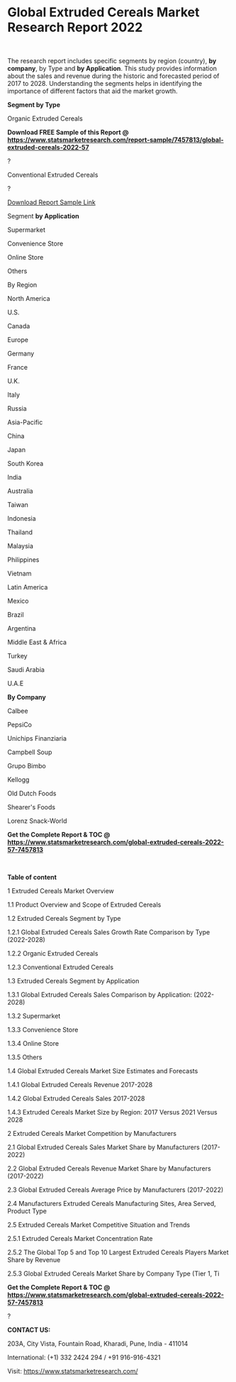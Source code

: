 <h1>Global Extruded Cereals Market Research Report 2022</h1><br/><p>The research report includes specific segments by region (country), <strong>by company</strong>, by Type and <strong>by Application</strong>. This study provides information about the sales and revenue during the historic and forecasted period of 2017 to 2028. Understanding the segments helps in identifying the importance of different factors that aid the market growth.</p>
 
 
 
 <p><strong>Segment by Type</strong></p>
 
 
 
 <p>Organic Extruded Cereals</p>
 
 
 
 <div><b>Download FREE Sample of this Report @ <a href="https://www.statsmarketresearch.com/download-free-sample/7457813/global-extruded-cereals-2022-57">https://www.statsmarketresearch.com/report-sample/7457813/global-extruded-cereals-2022-57</a></b></div>
 
 
 
 <p>? </p>
 
 
 
 <p>Conventional Extruded Cereals</p>
 
 
 
 <p>? </p>
 
 
 
 <p><a href="https://www.statsmarketresearch.com/download-free-sample/7457813/global-extruded-cereals-2022-57">Download Report Sample Link</a></p>
 
 
 
 <p>Segment <strong>by Application</strong></p>
 
 
 
 <p>Supermarket</p>
 
 
 
 <p>Convenience Store</p>
 
 
 
 <p>Online Store</p>
 
 
 
 <p>Others</p>
 
 
 
 <p>By Region</p>
 
 
 
 <p>North America</p>
 
 
 
 <p>U.S.</p>
 
 
 
 <p>Canada</p>
 
 
 
 <p>Europe</p>
 
 
 
 <p>Germany</p>
 
 
 
 <p>France</p>
 
 
 
 <p>U.K.</p>
 
 
 
 <p>Italy</p>
 
 
 
 <p>Russia</p>
 
 
 
 <p>Asia-Pacific</p>
 
 
 
 <p>China</p>
 
 
 
 <p>Japan</p>
 
 
 
 <p>South Korea</p>
 
 
 
 <p>India</p>
 
 
 
 <p>Australia</p>
 
 
 
 <p>Taiwan</p>
 
 
 
 <p>Indonesia</p>
 
 
 
 <p>Thailand</p>
 
 
 
 <p>Malaysia</p>
 
 
 
 <p>Philippines</p>
 
 
 
 <p>Vietnam</p>
 
 
 
 <p>Latin America</p>
 
 
 
 <p>Mexico</p>
 
 
 
 <p>Brazil</p>
 
 
 
 <p>Argentina</p>
 
 
 
 <p>Middle East & Africa</p>
 
 
 
 <p>Turkey</p>
 
 
 
 <p>Saudi Arabia</p>
 
 
 
 <p>U.A.E</p>
 
 
 
 <p><strong>By Company</strong></p>
 
 
 
 <p>Calbee</p>
 
 
 
 <p>PepsiCo</p>
 
 
 
 <p>Unichips Finanziaria</p>
 
 
 
 <p>Campbell Soup</p>
 
 
 
 <p>Grupo Bimbo</p>
 
 
 
 <p>Kellogg</p>
 
 
 
 <p>Old Dutch Foods</p>
 
 
 
 <p>Shearer&#39;s Foods</p>
 
 
 
 <p>Lorenz Snack-World</p>
 
 
 
 <div><b>Get the Complete Report & TOC @ <a href="https://www.statsmarketresearch.com/global-extruded-cereals-2022-57-7457813">https://www.statsmarketresearch.com/global-extruded-cereals-2022-57-7457813</a></b></div>
 
 
 
 <p><br />
 
 <b>Table of content</b></p>
 
 
 
 <p>1 Extruded Cereals Market Overview<br />
 
 1.1 Product Overview and Scope of Extruded Cereals<br />
 
 1.2 Extruded Cereals Segment by Type<br />
 
 1.2.1 Global Extruded Cereals Sales Growth Rate Comparison by Type (2022-2028)<br />
 
 1.2.2 Organic Extruded Cereals<br />
 
 1.2.3 Conventional Extruded Cereals<br />
 
 1.3 Extruded Cereals Segment by Application<br />
 
 1.3.1 Global Extruded Cereals Sales Comparison by Application: (2022-2028)<br />
 
 1.3.2 Supermarket<br />
 
 1.3.3 Convenience Store<br />
 
 1.3.4 Online Store<br />
 
 1.3.5 Others<br />
 
 1.4 Global Extruded Cereals Market Size Estimates and Forecasts<br />
 
 1.4.1 Global Extruded Cereals Revenue 2017-2028<br />
 
 1.4.2 Global Extruded Cereals Sales 2017-2028<br />
 
 1.4.3 Extruded Cereals Market Size by Region: 2017 Versus 2021 Versus 2028<br />
 
 2 Extruded Cereals Market Competition by Manufacturers<br />
 
 2.1 Global Extruded Cereals Sales Market Share by Manufacturers (2017-2022)<br />
 
 2.2 Global Extruded Cereals Revenue Market Share by Manufacturers (2017-2022)<br />
 
 2.3 Global Extruded Cereals Average Price by Manufacturers (2017-2022)<br />
 
 2.4 Manufacturers Extruded Cereals Manufacturing Sites, Area Served, Product Type<br />
 
 2.5 Extruded Cereals Market Competitive Situation and Trends<br />
 
 2.5.1 Extruded Cereals Market Concentration Rate<br />
 
 2.5.2 The Global Top 5 and Top 10 Largest Extruded Cereals Players Market Share by Revenue<br />
 
 2.5.3 Global Extruded Cereals Market Share by Company Type (Tier 1, Ti</p>
 
 
 
 <div><b>Get the Complete Report & TOC @ <a href="https://www.statsmarketresearch.com/global-extruded-cereals-2022-57-7457813">https://www.statsmarketresearch.com/global-extruded-cereals-2022-57-7457813</a></b></div>
 
 
 
 <p>? </p>
 
 
 
 <p><b>CONTACT US:</b><br />
 
 203A, City Vista, Fountain Road, Kharadi, Pune, India - 411014<br />
 
 International: (+1) 332 2424 294 / +91 916-916-4321<br />
 
 Visit: <a href="https://www.statsmarketresearch.com/">https://www.statsmarketresearch.com/</a></p>